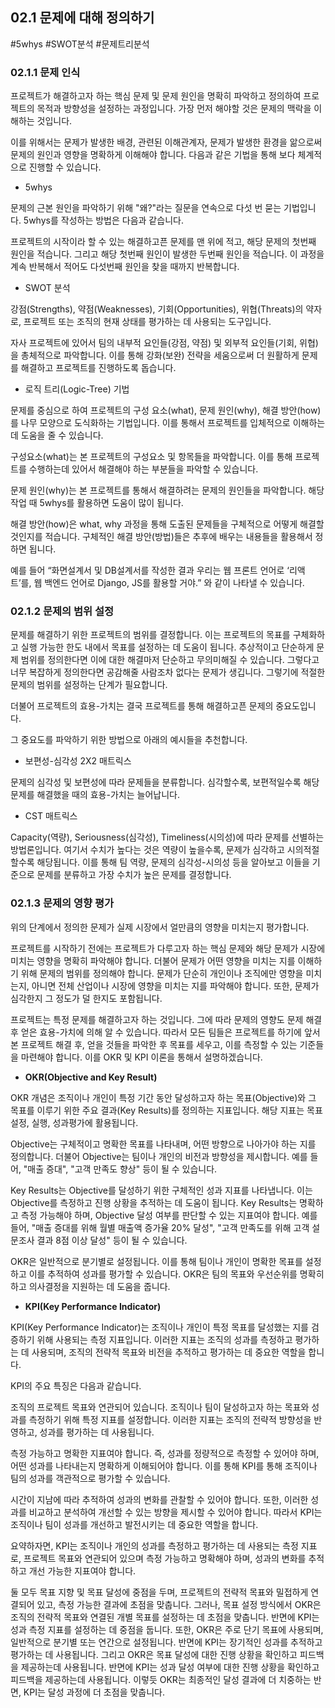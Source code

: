 ## 02.1 문제에 대해 정의하기

#5whys #SWOT분석 #문제트리분석

### 02.1.1 문제 인식

프로젝트가 해결하고자 하는 핵심 문제 및 문제 원인을 명확히 파악하고 정의하여 프로젝트의 목적과 방향성을 설정하는 과정입니다. 가장 먼저 해야할 것은 문제의 맥락을 이해하는 것입니다.

이를 위해서는 문제가 발생한 배경, 관련된 이해관계자, 문제가 발생한 환경을 앎으로써 문제의 원인과 영향을 명확하게 이해해야 합니다. 다음과 같은 기법을 통해 보다 체계적으로 진행할 수 있습니다.

- 5whys

문제의 근본 원인을 파악하기 위해 "왜?"라는 질문을 연속으로 다섯 번 묻는 기법입니다. 5whys를 작성하는 방법은 다음과 같습니다. 

프로젝트의 시작이라 할 수 있는 해결하고픈 문제를 맨 위에 적고, 해당 문제의 첫번째 원인을 적습니다. 그리고 해당 첫번째 원인이 발생한 두번째 원인을 적습니다. 이 과정을 계속 반복해서 적어도 다섯번째 원인을 찾을 때까지 반복합니다.

- SWOT 분석

강점(Strengths), 약점(Weaknesses), 기회(Opportunities), 위협(Threats)의 약자로, 프로젝트 또는 조직의 현재 상태를 평가하는 데 사용되는 도구입니다.

자사 프로젝트에 있어서 팀의 내부적 요인들(강점, 약점) 및 외부적 요인들(기회, 위협)을 총체적으로 파악합니다. 이를 통해 강화(보완) 전략을 세움으로써 더 원활하게 문제를 해결하고 프로젝트를 진행하도록 돕습니다.

- 로직 트리(Logic-Tree) 기법

문제를 중심으로 하여 프로젝트의 구성 요소(what), 문제 원인(why), 해결 방안(how)를 나무 모양으로 도식화하는 기법입니다. 이를 통해서 프로젝트를 입체적으로 이해하는데 도움을 줄 수 있습니다.

구성요소(what)는 본 프로젝트의 구성요소 및 항목들을 파악합니다. 이를 통해 프로젝트를 수행하는데 있어서 해결해야 하는 부분들을 파악할 수 있습니다.

문제 원인(why)는 본 프로젝트를 통해서 해결하려는 문제의 원인들을 파악합니다. 해당 작업 때 5whys를 활용하면 도움이 많이 됩니다.

해결 방안(how)은 what, why 과정을 통해 도출된 문제들을 구체적으로 어떻게 해결할 것인지를 적습니다. 구체적인 해결 방안(방법)들은 추후에 배우는 내용들을 활용해서 정하면 됩니다.

예를 들어 “화면설계서 및 DB설계서를 작성한 결과 우리는 웹 프론트 언어로 ‘리액트’를, 웹 백엔드 언어로 Django, JS를 활용할 거야.” 와 같이 나타낼 수 있습니다.

### 02.1.2 문제의 범위 설정

문제를 해결하기 위한 프로젝트의 범위를 결정합니다. 이는 프로젝트의 목표를 구체화하고 실행 가능한 한도 내에서 목표를 설정하는 데 도움이 됩니다.
추상적이고 단순하게 문제 범위를 정의한다면 이에 대한 해결마저 단순하고 무의미해질 수 있습니다. 그렇다고 너무 복잡하게 정의한다면 공감해줄 사람조차 없다는 문제가 생깁니다. 그렇기에 적절한 문제의 범위를 설정하는 단계가 필요합니다.

더불어 프로젝트의 효용-가치는 결국 프로젝트를 통해 해결하고픈 문제의 중요도입니다.

그 중요도를 파악하기 위한 방법으로 아래의 예시들을 추천합니다.

- 보편성-심각성 2X2 매트릭스

문제의 심각성 및 보편성에 따라 문제들을 분류합니다. 심각할수록, 보편적일수록 해당 문제를 해결했을 때의 효용-가치는 늘어납니다.

- CST 매트릭스

Capacity(역량), Seriousness(심각성), Timeliness(시의성)에 따라 문제를 선별하는 방법론입니다. 여기서 수치가 높다는 것은 역량이 높을수록, 문제가 심각하고 시의적절할수록 해당됩니다. 이를 통해 팀 역량, 문제의 심각성-시의성 등을 알아보고 이들을 기준으로 문제를 분류하고 가장 수치가 높은 문제를 결정합니다.



### 02.1.3 문제의 영향 평가

위의 단계에서 정의한 문제가 실제 시장에서 얼만큼의 영향을 미치는지 평가합니다.

프로젝트를 시작하기 전에는 프로젝트가 다루고자 하는 핵심 문제와 해당 문제가 시장에 미치는 영향을 명확히 파악해야 합니다. 더불어 문제가 어떤 영향을 미치는 지를 이해하기 위해 문제의 범위를 정의해야 합니다. 문제가 단순히 개인이나 조직에만 영향을 미치는지, 아니면 전체 산업이나 시장에 영향을 미치는 지를 파악해야 합니다. 또한, 문제가 심각한지 그 정도가 덜 한지도 포함됩니다.

프로젝트는 특정 문제를 해결하고자 하는 것입니다. 그에 따라 문제의 영향도 문제 해결 후 얻은 효용-가치에 의해 알 수 있습니다. 따라서 모든 팀들은 프로젝트를 하기에 앞서 본 프로젝트 해결 후, 얻을 것들을 파악한 후 목표를 세우고, 이를 측정할 수 있는 기준들을 마련해야 합니다. 이를 OKR 및 KPI 이론을 통해서 설명하겠습니다.

- **OKR(Objective and Key Result)**

OKR 개념은 조직이나 개인이 특정 기간 동안 달성하고자 하는 목표(Objective)와 그 목표를 이루기 위한 주요 결과(Key Results)를 정의하는 지표입니다. 해당 지표는 목표 설정, 실행, 성과평가에 활용됩니다.

Objective는 구체적이고 명확한 목표를 나타내며, 어떤 방향으로 나아가야 하는 지를 정의합니다. 더불어 Objective는 팀이나 개인의 비전과 방향성을 제시합니다. 예를 들어, "매출 증대", "고객 만족도 향상" 등이 될 수 있습니다.

Key Results는 Objective를 달성하기 위한 구체적인 성과 지표를 나타냅니다. 이는 Objective를 측정하고 진행 상황을 추적하는 데 도움이 됩니다. Key Results는 명확하고 측정 가능해야 하며, Objective 달성 여부를 판단할 수 있는 지표여야 합니다. 예를 들어, "매출 증대를 위해 월별 매출액 증가율 20% 달성", "고객 만족도를 위해 고객 설문조사 결과 8점 이상 달성" 등이 될 수 있습니다.

OKR은 일반적으로 분기별로 설정됩니다. 이를 통해 팀이나 개인이 명확한 목표를 설정하고 이를 추적하여 성과를 평가할 수 있습니다. OKR은 팀의 목표와 우선순위를 명확히 하고 의사결정을 지원하는 데 도움을 줍니다.

- **KPI(Key Performance Indicator)**

KPI(Key Performance Indicator)는 조직이나 개인이 특정 목표를 달성했는 지를 검증하기 위해 사용되는 측정 지표입니다. 이러한 지표는 조직의 성과를 측정하고 평가하는 데 사용되며, 조직의 전략적 목표와 비전을 추적하고 평가하는 데 중요한 역할을 합니다.

KPI의 주요 특징은 다음과 같습니다.

조직의 프로젝트 목표와 연관되어 있습니다. 조직이나 팀이 달성하고자 하는 목표와 성과를 측정하기 위해 특정 지표를 설정합니다. 이러한 지표는 조직의 전략적 방향성을 반영하고, 성과를 평가하는 데 사용됩니다.

측정 가능하고 명확한 지표여야 합니다. 즉, 성과를 정량적으로 측정할 수 있어야 하며, 어떤 성과를 나타내는지 명확하게 이해되어야 합니다. 이를 통해 KPI를 통해 조직이나 팀의 성과를 객관적으로 평가할 수 있습니다.

시간이 지남에 따라 추적하여 성과의 변화를 관찰할 수 있어야 합니다. 또한, 이러한 성과를 비교하고 분석하여 개선할 수 있는 방향을 제시할 수 있어야 합니다. 따라서 KPI는 조직이나 팀이 성과를 개선하고 발전시키는 데 중요한 역할을 합니다.

요약하자면, KPI는 조직이나 개인의 성과를 측정하고 평가하는 데 사용되는 측정 지표로, 프로젝트 목표와 연관되어 있으며 측정 가능하고 명확해야 하며, 성과의 변화를 추적하고 개선 가능한 지표여야 합니다.

둘 모두 목표 지향 및 목표 달성에 중점을 두며, 프로젝트의 전략적 목표와 밀접하게 연결되어 있고, 측정 가능한 결과에 초점을 맞춥니다. 그러나, 목표 설정 방식에서 OKR은 조직의 전략적 목표와 연결된 개별 목표를 설정하는 데 초점을 맞춥니다. 반면에 KPI는 성과 측정 지표를 설정하는 데 중점을 둡니다. 또한, OKR은 주로 단기 목표에 사용되며, 일반적으로 분기별 또는 연간으로 설정됩니다. 반면에 KPI는 장기적인 성과를 추적하고 평가하는 데 사용됩니다. 그리고 OKR은 목표 달성에 대한 진행 상황을 확인하고 피드백을 제공하는데 사용됩니다. 반면에 KPI는 성과 달성 여부에 대한 진행 상황을 확인하고 피드백을 제공하는데 사용됩니다. 이렇듯 OKR는 최종적인 달성 결과에 더 치중하는 반면, KPI는 달성 과정에 더 초점을 맞춥니다.
